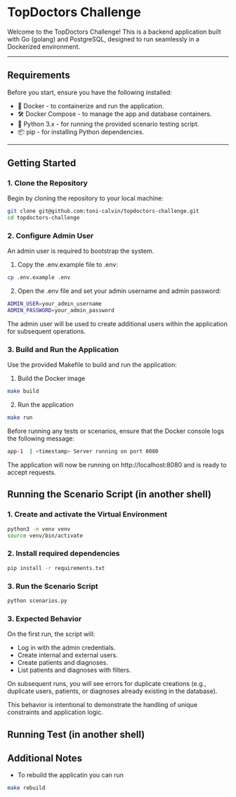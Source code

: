 # TopDoctors Challenge

Welcome to the TopDoctors Challenge! This is a backend application built with Go (golang) and PostgreSQL, designed to run seamlessly in a Dockerized environment.

---

## Requirements
Before you start, ensure you have the following installed:

 - 🐳 Docker - to containerize and run the application.
 - 🛠️ Docker Compose - to manage the app and database containers.
 - 🐍 Python 3.x - for running the provided scenario testing script.
 - 📦 pip - for installing Python dependencies.

---

## Getting Started

### 1. Clone the Repository
Begin by cloning the repository to your local machine:

```bash
git clone git@github.com:toni-calvin/topdoctors-challenge.git
cd topdoctors-challenge
```

### 2. Configure Admin User
An admin user is required to bootstrap the system.

1. Copy the .env.example file to .env:
```bash 
cp .env.example .env 
```
2. Open the .env file and set your admin username and admin password:
```bash 
ADMIN_USER=your_admin_username
ADMIN_PASSWORD=your_admin_password
```
The admin user will be used to create additional users within the application for subsequent operations.

### 3. Build and Run the Application 
Use the provided Makefile to build and run the application:

1. Build the Docker image 
```bash
make build 
```

2. Run the application 
```bash
make run 
```
Before running any tests or scenarios, ensure that the Docker console logs the following message:

```bash
app-1  | <timestamp> Server running on port 8080
```

The application will now be running on http://localhost:8080 and is ready to accept requests.

## Running the Scenario Script (in another shell)
### 1. Create and activate the Virtual Environment 
```bash
python3 -m venv venv
source venv/bin/activate
```
### 2. Install required dependencies
```bash
pip install -r requirements.txt
```

### 3. Run the Scenario Script
```bash
python scenarios.py
```

### 3. Expected Behavior
On the first run, the script will:
- Log in with the admin credentials.
- Create internal and external users.
- Create patients and diagnoses.
- List patients and diagnoses with filters.

On subsequent runs, you will see errors for duplicate creations (e.g., duplicate users, patients, or diagnoses already existing in the database).

This behavior is intentional to demonstrate the handling of unique constraints and application logic.

## Running Test (in another shell)

## Additional Notes 
- To rebuild the applicatin you can run
```bash
make rebuild
```

